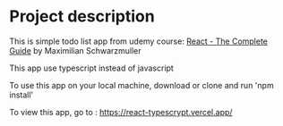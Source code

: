# Project description

This is simple todo list app from udemy course: <a href="https://www.udemy.com/course/react-the-complete-guide-incl-redux/">React - The Complete Guide</a>  by Maximilian Schwarzmuller

This app use typescript instead of javascript

To use this app on your local machine, download or clone and run 'npm install'

To view this app, go to : https://react-typescrypt.vercel.app/

